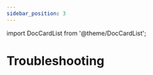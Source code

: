 ```yaml
---
sidebar_position: 3
---
```


import DocCardList from '@theme/DocCardList';

# Troubleshooting

<DocCardList />


